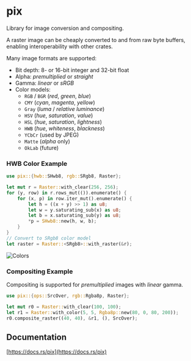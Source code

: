 # pix

Library for image conversion and compositing.

A raster image can be cheaply converted to and from raw byte buffers,
enabling interoperability with other crates.

Many image formats are supported:

* Bit depth: 8- or 16-bit integer and 32-bit float
* Alpha: *premultiplied* or *straight*
* Gamma: *linear* or *sRGB*
* Color models:
  - `RGB` / `BGR` (*red*, *green*, *blue*)
  - `CMY` (*cyan*, *magenta*, *yellow*)
  - `Gray` (*luma* / *relative luminance*)
  - `HSV` (*hue*, *saturation*, *value*)
  - `HSL` (*hue*, *saturation*, *lightness*)
  - `HWB` (*hue*, *whiteness*, *blackness*)
  - `YCbCr` (used by JPEG)
  - `Matte` (*alpha* only)
  - `OkLab` (future)

### HWB Color Example
```rust
use pix::{hwb::SHwb8, rgb::SRgb8, Raster};

let mut r = Raster::with_clear(256, 256);
for (y, row) in r.rows_mut(()).enumerate() {
    for (x, p) in row.iter_mut().enumerate() {
        let h = ((x + y) >> 1) as u8;
        let w = y.saturating_sub(x) as u8;
        let b = x.saturating_sub(y) as u8;
        *p = SHwb8::new(h, w, b);
    }
}
// Convert to SRgb8 color model
let raster = Raster::<SRgb8>::with_raster(&r);
```

![Colors](https://raw.githubusercontent.com/DougLau/pix/master/res/colors.png)

### Compositing Example

Compositing is supported for *premultiplied* images with *linear* gamma.

```rust
use pix::{ops::SrcOver, rgb::Rgba8p, Raster};

let mut r0 = Raster::with_clear(100, 100);
let r1 = Raster::with_color(5, 5, Rgba8p::new(80, 0, 80, 200));
r0.composite_raster((40, 40), &r1, (), SrcOver);
```

## Documentation
[https://docs.rs/pix](https://docs.rs/pix)
